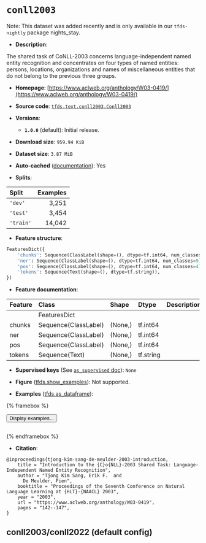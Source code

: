 <div itemscope itemtype="http://schema.org/Dataset">
  <div itemscope itemprop="includedInDataCatalog" itemtype="http://schema.org/DataCatalog">
    <meta itemprop="name" content="TensorFlow Datasets" />
  </div>
  <meta itemprop="name" content="conll2003" />
  <meta itemprop="description" content="The shared task of CoNLL-2003 concerns language-independent named entity&#10;recognition and concentrates on four types of named entities: persons,&#10;locations, organizations and names of miscellaneous entities that do not belong&#10;to the previous three groups.&#10;&#10;To use this dataset:&#10;&#10;```python&#10;import tensorflow_datasets as tfds&#10;&#10;ds = tfds.load(&#x27;conll2003&#x27;, split=&#x27;train&#x27;)&#10;for ex in ds.take(4):&#10;  print(ex)&#10;```&#10;&#10;See [the guide](https://www.tensorflow.org/datasets/overview) for more&#10;informations on [tensorflow_datasets](https://www.tensorflow.org/datasets).&#10;&#10;" />
  <meta itemprop="url" content="https://www.tensorflow.org/datasets/catalog/conll2003" />
  <meta itemprop="sameAs" content="https://www.aclweb.org/anthology/W03-0419/" />
  <meta itemprop="citation" content="@inproceedings{tjong-kim-sang-de-meulder-2003-introduction,&#10;    title = &quot;Introduction to the {C}o{NLL}-2003 Shared Task: Language-Independent Named Entity Recognition&quot;,&#10;    author = &quot;Tjong Kim Sang, Erik F.  and&#10;      De Meulder, Fien&quot;,&#10;    booktitle = &quot;Proceedings of the Seventh Conference on Natural Language Learning at {HLT}-{NAACL} 2003&quot;,&#10;    year = &quot;2003&quot;,&#10;    url = &quot;https://www.aclweb.org/anthology/W03-0419&quot;,&#10;    pages = &quot;142--147&quot;,&#10;}" />
</div>

# `conll2003`


Note: This dataset was added recently and is only available in our
`tfds-nightly` package
<span class="material-icons" title="Available only in the tfds-nightly package">nights_stay</span>.

*   **Description**:

The shared task of CoNLL-2003 concerns language-independent named entity
recognition and concentrates on four types of named entities: persons,
locations, organizations and names of miscellaneous entities that do not belong
to the previous three groups.

*   **Homepage**:
    [https://www.aclweb.org/anthology/W03-0419/](https://www.aclweb.org/anthology/W03-0419/)

*   **Source code**:
    [`tfds.text.conll2003.Conll2003`](https://github.com/tensorflow/datasets/tree/master/tensorflow_datasets/text/conll2003/conll2003.py)

*   **Versions**:

    *   **`1.0.0`** (default): Initial release.

*   **Download size**: `959.94 KiB`

*   **Dataset size**: `3.87 MiB`

*   **Auto-cached**
    ([documentation](https://www.tensorflow.org/datasets/performances#auto-caching)):
    Yes

*   **Splits**:

Split     | Examples
:-------- | -------:
`'dev'`   | 3,251
`'test'`  | 3,454
`'train'` | 14,042

*   **Feature structure**:

```python
FeaturesDict({
    'chunks': Sequence(ClassLabel(shape=(), dtype=tf.int64, num_classes=23)),
    'ner': Sequence(ClassLabel(shape=(), dtype=tf.int64, num_classes=9)),
    'pos': Sequence(ClassLabel(shape=(), dtype=tf.int64, num_classes=47)),
    'tokens': Sequence(Text(shape=(), dtype=tf.string)),
})
```

*   **Feature documentation**:

Feature | Class                | Shape   | Dtype     | Description
:------ | :------------------- | :------ | :-------- | :----------
        | FeaturesDict         |         |           |
chunks  | Sequence(ClassLabel) | (None,) | tf.int64  |
ner     | Sequence(ClassLabel) | (None,) | tf.int64  |
pos     | Sequence(ClassLabel) | (None,) | tf.int64  |
tokens  | Sequence(Text)       | (None,) | tf.string |

*   **Supervised keys** (See
    [`as_supervised` doc](https://www.tensorflow.org/datasets/api_docs/python/tfds/load#args)):
    `None`

*   **Figure**
    ([tfds.show_examples](https://www.tensorflow.org/datasets/api_docs/python/tfds/visualization/show_examples)):
    Not supported.

*   **Examples**
    ([tfds.as_dataframe](https://www.tensorflow.org/datasets/api_docs/python/tfds/as_dataframe)):

<!-- mdformat off(HTML should not be auto-formatted) -->

{% framebox %}

<button id="displaydataframe">Display examples...</button>
<div id="dataframecontent" style="overflow-x:auto"></div>
<script>
const url = "https://storage.googleapis.com/tfds-data/visualization/dataframe/conll2003-conll2022-1.0.0.html";
const dataButton = document.getElementById('displaydataframe');
dataButton.addEventListener('click', async () => {
  // Disable the button after clicking (dataframe loaded only once).
  dataButton.disabled = true;

  const contentPane = document.getElementById('dataframecontent');
  try {
    const response = await fetch(url);
    // Error response codes don't throw an error, so force an error to show
    // the error message.
    if (!response.ok) throw Error(response.statusText);

    const data = await response.text();
    contentPane.innerHTML = data;
  } catch (e) {
    contentPane.innerHTML =
        'Error loading examples. If the error persist, please open '
        + 'a new issue.';
  }
});
</script>

{% endframebox %}

<!-- mdformat on -->

*   **Citation**:

```
@inproceedings{tjong-kim-sang-de-meulder-2003-introduction,
    title = "Introduction to the {C}o{NLL}-2003 Shared Task: Language-Independent Named Entity Recognition",
    author = "Tjong Kim Sang, Erik F.  and
      De Meulder, Fien",
    booktitle = "Proceedings of the Seventh Conference on Natural Language Learning at {HLT}-{NAACL} 2003",
    year = "2003",
    url = "https://www.aclweb.org/anthology/W03-0419",
    pages = "142--147",
}
```


## conll2003/conll2022 (default config)
